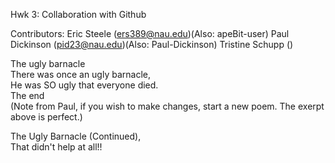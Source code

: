 Hwk 3: Collaboration with Github

Contributors:
Eric Steele (ers389@nau.edu)(Also: apeBit-user)
Paul Dickinson (pid23@nau.edu)(Also: Paul-Dickinson)
Tristine Schupp ()

The ugly barnacle<br>
There was once an ugly barnacle, <br>
He was SO ugly that everyone died. <br>
The end <br>
(Note from Paul, if you wish to make changes, start a new poem. The exerpt above is perfect.) <br>

The Ugly Barnacle (Continued), <br>
That didn't help at all!! <br>